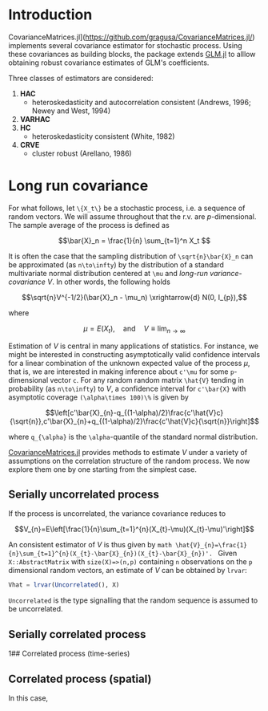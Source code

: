 # Introduction

CovarianceMatrices.jl](https://github.com/gragusa/CovarianceMatrices.jl/) implements several covariance estimator for stochastic process. Using these covariances as building blocks, the package extends [GLM.jl](https://github.com/gragusa/CovarianceMatrices.jl/) to alllow obtaining robust covariance estimates of GLM's coefficients. 

Three classes of estimators are considered:

1. **HAC** 
    - heteroskedasticity and autocorrelation consistent (Andrews, 1996; Newey and West, 1994)
2. **VARHAC**    
3. **HC**  
    - heteroskedasticity consistent (White, 1982)
4. **CRVE** 
    - cluster robust (Arellano, 1986)

# Long run covariance

For what follows, let ``\{X_t\}`` be a stochastic process, i.e. a sequence of random vectors. We will assume throughout that the r.v. are $p$-dimensional. The sample average of the process is defined as
```math
\bar{X}_n = \frac{1}{n} \sum_{t=1}^n X_t 
```
It is often the case that the sampling distribution of ``\sqrt{n}\bar{X}_n`` can be approximated (as ``n\to\infty``) by the distribution of a standard multivariate normal distribution centered at ``\mu`` and *long-run variance-covariance* $V$. In other words, the following holds
```math
\sqrt{n}V^{-1/2}(\bar{X}_n - \mu_n) \xrightarrow{d} N(0, I_{p}),
```
where 
```math 
\mu = E(X_t), \quad \text{and} \quad V \equiv \lim_{n\to\infty} 
```

Estimation of $V$ is central in many applications of statistics. For instance, we might be interested in constructing asymptotically valid confidence intervals for a linear combination of the unknown expected value of the process $\mu$, that is, we are interested in making inference about ``c'\mu`` for some ``p``-dimensional vector ``c``. For any random random matrix ``\hat{V}`` tending in probability (as ``n\to\infty``) to $V$, a confidence interval for ``c'\bar{X}`` with asymptotic coverage ``(\alpha\times 100)\%`` is given by
```math
\left[c'\bar{X}_{n}-q_{(1-\alpha)/2}\frac{c'\hat{V}c}{\sqrt{n}},c'\bar{X}_{n}+q_{(1-\alpha)/2}\frac{c'\hat{V}c}{\sqrt{n}}\right]
```
where ``q_{\alpha}`` is the ``\alpha``-quantile of the standard normal distribution.

[CovarianceMatrices.jl](https://github.com/gragusa/CovarianceMatrices.jl/) provides methods to estimate $V$ under a variety of assumptions on the correlation structure of the random process. We now explore them one by one starting from the simplest case. 

## Serially uncorrelated process

If the process is uncorrelated, the variance covariance reduces to
```math
V_{n}=E\left[\frac{1}{n}\sum_{t=1}^{n}(X_{t}-\mu)(X_{t}-\mu)'\right]
```
An consistent estimator of $V$ is thus given by
``math
\hat{V}_{n}=\frac{1}{n}\sum_{t=1}^{n}(X_{t}-\bar{X}_{n})(X_{t}-\bar{X}_{n})'.
``
Given `X::AbstractMatrix` with `size(X)=>(n,p)` containing ``n`` observations on the ``p`` dimensional random vectors, an estimate of $V$ can be obtained by `lrvar`:
```julia
Vhat = lrvar(Uncorrelated(), X)
```
`Uncorrelated` is the type signalling that the random sequence is assumed to be uncorrelated. 

## Serially correlated process

1## Correlated process (time-series)

## Correlated process (spatial)

In this case, 
